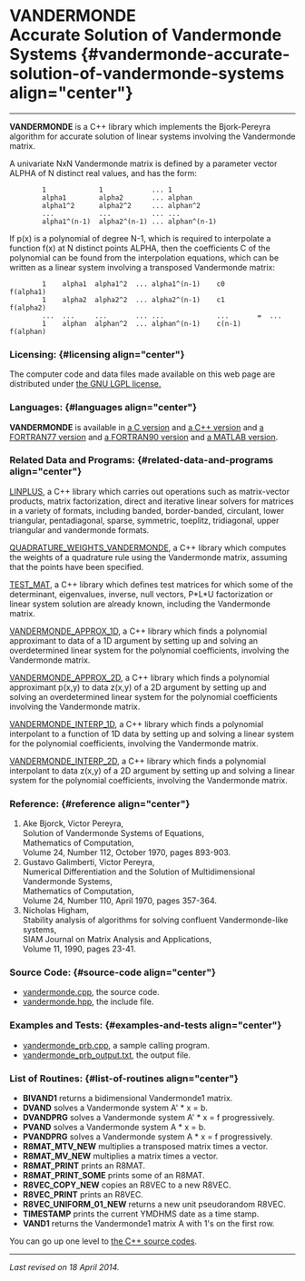 VANDERMONDE\
Accurate Solution of Vandermonde Systems {#vandermonde-accurate-solution-of-vandermonde-systems align="center"}
========================================

------------------------------------------------------------------------

**VANDERMONDE** is a C++ library which implements the Bjork-Pereyra
algorithm for accurate solution of linear systems involving the
Vandermonde matrix.

A univariate NxN Vandermonde matrix is defined by a parameter vector
ALPHA of N distinct real values, and has the form:

            1             1            ... 1
            alpha1        alpha2       ... alphan
            alpha1^2      alpha2^2     ... alphan^2
            ...           ...          ... ...
            alpha1^(n-1)  alpha2^(n-1) ... alphan^(n-1)
          

If p(x) is a polynomial of degree N-1, which is required to interpolate
a function f(x) at N distinct points ALPHA, then the coefficients C of
the polynomial can be found from the interpolation equations, which can
be written as a linear system involving a transposed Vandermonde matrix:

            1    alpha1  alpha1^2  ... alpha1^(n-1)    c0           f(alpha1)
            1    alpha2  alpha2^2  ... alpha2^(n-1)    c1           f(alpha2)
            ...  ...     ...       ... ...             ...       =  ...
            1    alphan  alphan^2  ... alphan^(n-1)    c(n-1)       f(alphan)
          

### Licensing: {#licensing align="center"}

The computer code and data files made available on this web page are
distributed under [the GNU LGPL license.](../../txt/gnu_lgpl.txt)

### Languages: {#languages align="center"}

**VANDERMONDE** is available in [a C
version](../../c_src/vandermonde/vandermonde.html) and [a C++
version](../../cpp_src/vandermonde/vandermonde.html) and [a FORTRAN77
version](../../f77_src/vandermonde/vandermonde.html) and [a FORTRAN90
version](../../f_src/vandermonde/vandermonde.html) and [a MATLAB
version](../../m_src/vandermonde/vandermonde.html).

### Related Data and Programs: {#related-data-and-programs align="center"}

[LINPLUS](../../cpp_src/linplus/linplus.html), a C++ library which
carries out operations such as matrix-vector products, matrix
factorization, direct and iterative linear solvers for matrices in a
variety of formats, including banded, border-banded, circulant, lower
triangular, pentadiagonal, sparse, symmetric, toeplitz, tridiagonal,
upper triangular and vandermonde formats.

[QUADRATURE\_WEIGHTS\_VANDERMONDE](../../cpp_src/quadrature_weights_vandermonde/quadrature_weights_vandermonde.html),
a C++ library which computes the weights of a quadrature rule using the
Vandermonde matrix, assuming that the points have been specified.

[TEST\_MAT](../../cpp_src/test_mat/test_mat.html), a C++ library which
defines test matrices for which some of the determinant, eigenvalues,
inverse, null vectors, P\*L\*U factorization or linear system solution
are already known, including the Vandermonde matrix.

[VANDERMONDE\_APPROX\_1D](../../cpp_src/vandermonde_approx_1d/vandermonde_approx_1d.html),
a C++ library which finds a polynomial approximant to data of a 1D
argument by setting up and solving an overdetermined linear system for
the polynomial coefficients, involving the Vandermonde matrix.

[VANDERMONDE\_APPROX\_2D](../../cpp_src/vandermonde_approx_2d/vandermonde_approx_2d.html),
a C++ library which finds a polynomial approximant p(x,y) to data z(x,y)
of a 2D argument by setting up and solving an overdetermined linear
system for the polynomial coefficients involving the Vandermonde matrix.

[VANDERMONDE\_INTERP\_1D](../../cpp_src/vandermonde_interp_1d/vandermonde_interp_1d.html),
a C++ library which finds a polynomial interpolant to a function of 1D
data by setting up and solving a linear system for the polynomial
coefficients, involving the Vandermonde matrix.

[VANDERMONDE\_INTERP\_2D](../../cpp_src/vandermonde_interp_2d/vandermonde_interp_2d.html),
a C++ library which finds a polynomial interpolant to data z(x,y) of a
2D argument by setting up and solving a linear system for the polynomial
coefficients, involving the Vandermonde matrix.

### Reference: {#reference align="center"}

1.  Ake Bjorck, Victor Pereyra,\
    Solution of Vandermonde Systems of Equations,\
    Mathematics of Computation,\
    Volume 24, Number 112, October 1970, pages 893-903.
2.  Gustavo Galimberti, Victor Pereyra,\
    Numerical Differentiation and the Solution of Multidimensional
    Vandermonde Systems,\
    Mathematics of Computation,\
    Volume 24, Number 110, April 1970, pages 357-364.
3.  Nicholas Higham,\
    Stability analysis of algorithms for solving confluent
    Vandermonde-like systems,\
    SIAM Journal on Matrix Analysis and Applications,\
    Volume 11, 1990, pages 23-41.

### Source Code: {#source-code align="center"}

-   [vandermonde.cpp](vandermonde.cpp), the source code.
-   [vandermonde.hpp](vandermonde.hpp), the include file.

### Examples and Tests: {#examples-and-tests align="center"}

-   [vandermonde\_prb.cpp](vandermonde_prb.cpp), a sample calling
    program.
-   [vandermonde\_prb\_output.txt](vandermonde_prb_output.txt), the
    output file.

### List of Routines: {#list-of-routines align="center"}

-   **BIVAND1** returns a bidimensional Vandermonde1 matrix.
-   **DVAND** solves a Vandermonde system A' \* x = b.
-   **DVANDPRG** solves a Vandermonde system A' \* x = f progressively.
-   **PVAND** solves a Vandermonde system A \* x = b.
-   **PVANDPRG** solves a Vandermonde system A \* x = f progressively.
-   **R8MAT\_MTV\_NEW** multiplies a transposed matrix times a vector.
-   **R8MAT\_MV\_NEW** multiplies a matrix times a vector.
-   **R8MAT\_PRINT** prints an R8MAT.
-   **R8MAT\_PRINT\_SOME** prints some of an R8MAT.
-   **R8VEC\_COPY\_NEW** copies an R8VEC to a new R8VEC.
-   **R8VEC\_PRINT** prints an R8VEC.
-   **R8VEC\_UNIFORM\_01\_NEW** returns a new unit pseudorandom R8VEC.
-   **TIMESTAMP** prints the current YMDHMS date as a time stamp.
-   **VAND1** returns the Vandermonde1 matrix A with 1's on the first
    row.

You can go up one level to [the C++ source codes](../cpp_src.html).

------------------------------------------------------------------------

*Last revised on 18 April 2014.*
